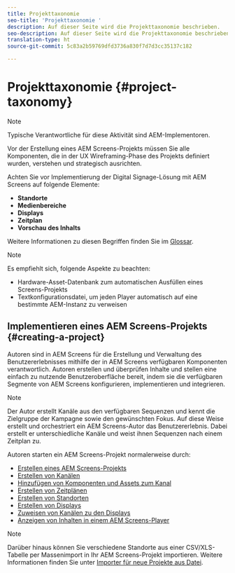 ```yaml
---
title: Projekttaxonomie
seo-title: 'Projekttaxonomie '
description: Auf dieser Seite wird die Projekttaxonomie beschrieben.
seo-description: Auf dieser Seite wird die Projekttaxonomie beschrieben.
translation-type: ht
source-git-commit: 5c83a2b59769dfd3736a830f7d7d3cc35137c182

---
```



# Projekttaxonomie {#project-taxonomy}

>[!NOTE]
>
>Typische Verantwortliche für diese Aktivität sind AEM-Implementoren.

Vor der Erstellung eines AEM Screens-Projekts müssen Sie alle Komponenten, die in der UX Wireframing-Phase des Projekts definiert wurden, verstehen und strategisch ausrichten.

Achten Sie vor Implementierung der Digital Signage-Lösung mit AEM Screens auf folgende Elemente:

* **Standorte**
* **Medienbereiche**
* **Displays**
* **Zeitplan**
* **Vorschau des Inhalts**

Weitere Informationen zu diesen Begriffen finden Sie im [Glossar](https://helpx.adobe.com/experience-manager/6-5/screens/using/screens-glossary.html).

>[!NOTE]
>
>Es empfiehlt sich, folgende Aspekte zu beachten:
>
>* Hardware-Asset-Datenbank zum automatischen Ausfüllen eines Screens-Projekts
>* Textkonfigurationsdatei, um jeden Player automatisch auf eine bestimmte AEM-Instanz zu verweisen


## Implementieren eines AEM Screens-Projekts {#creating-a-project}

Autoren sind in AEM Screens für die Erstellung und Verwaltung des Benutzererlebnisses mithilfe der in AEM Screens verfügbaren Komponenten verantwortlich. Autoren erstellen und überprüfen Inhalte und stellen eine einfach zu nutzende Benutzeroberfläche bereit, indem sie die verfügbaren Segmente von AEM Screens konfigurieren, implementieren und integrieren.

>[!NOTE]
>
>Der Autor erstellt Kanäle aus den verfügbaren Sequenzen und kennt die Zielgruppe der Kampagne sowie den gewünschten Fokus. Auf diese Weise erstellt und orchestriert ein AEM Screens-Autor das Benutzererlebnis. Dabei erstellt er unterschiedliche Kanäle und weist ihnen Sequenzen nach einem Zeitplan zu.

Autoren starten ein AEM Screens-Projekt normalerweise durch:

* [Erstellen eines AEM Screens-Projekts](https://helpx.adobe.com/experience-manager/6-5/screens/using/creating-a-screens-project.html)
* [Erstellen von Kanälen](https://helpx.adobe.com/experience-manager/6-5/screens/using/managing-channels.html)
* [Hinzufügen von Komponenten und Assets zum Kanal](https://helpx.adobe.com/experience-manager/6-5/screens/using/adding-components-to-a-channel.html)
* [Erstellen von Zeitplänen](https://helpx.adobe.com/experience-manager/6-5/screens/using/managing-schedules.html)
* [Erstellen von Standorten](https://helpx.adobe.com/experience-manager/6-5/screens/using/managing-locations.html)
* [Erstellen von Displays](https://helpx.adobe.com/experience-manager/6-5/screens/using/managing-displays.html)
* [Zuweisen von Kanälen zu den Displays](https://helpx.adobe.com/experience-manager/6-5/screens/using/channel-assignment.html)
* [Anzeigen von Inhalten in einem AEM Screens-Player](https://helpx.adobe.com/experience-manager/6-5/screens/using/working-with-screens-player.html)

>[!NOTE]
>
>Darüber hinaus können Sie verschiedene Standorte aus einer CSV/XLS-Tabelle per Massenimport in Ihr AEM Screens-Projekt importieren. Weitere Informationen finden Sie unter [Importer für neue Projekte aus Datei](https://helpx.adobe.com/experience-manager/6-5/screens/using/project-importer.html).
